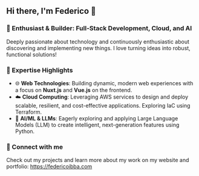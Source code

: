 ## Hi there, I'm Federico 👋

### 🚀 Enthusiast & Builder: Full-Stack Development, Cloud, and AI
Deeply passionate about technology and continuously enthusiastic about discovering and implementing new things. I love turning ideas into robust, functional solutions!

### 🔧 Expertise Highlights  
- 🌐 **Web Technologies**: Building dynamic, modern web experiences with a focus on **Nuxt.js** and **Vue.js** on the frontend.  
- ☁️ **Cloud Computing**: Leveraging AWS services to design and deploy scalable, resilient, and cost-effective applications. Exploring IaC using Terraform.  
- 🧠 **AI/ML & LLMs**: Eagerly exploring and applying Large Language Models (LLM) to create intelligent, next-generation features using Python.  

### 🔗 Connect with me
Check out my projects and learn more about my work on my website and portfolio: https://federicoibba.com

